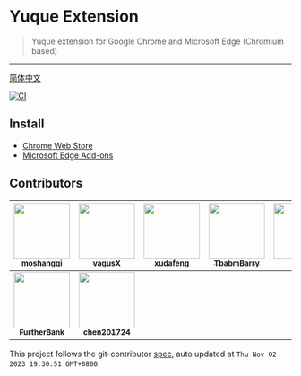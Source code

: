 # Yuque Extension

> Yuque extension for Google Chrome and Microsoft Edge (Chromium based)

---

[简体中文](README.zh.md)

[![CI][ci-image]][ci-url]

[ci-image]: https://github.com/yuque/yuque-chrome-extension/actions/workflows/ci.yml/badge.svg
[ci-url]: https://github.com/yuque/yuque-chrome-extension/actions/workflows/ci.yml

## Install

* [Chrome Web Store](https://chrome.google.com/webstore/detail/yuque-browser-extension-f/hnbdgfongnkfgnbpamndfiiedhapfecn)
* [Microsoft Edge Add-ons](https://microsoftedge.microsoft.com/addons/detail/yuque-extension/mnfokalcidkmaadmfmdmhiamdnjljhgj)

<!-- GITCONTRIBUTOR_START -->

## Contributors

|[<img src="https://avatars.githubusercontent.com/u/50158871?v=4" width="100px;"/><br/><sub><b>moshangqi</b></sub>](https://github.com/moshangqi)<br/>|[<img src="https://avatars.githubusercontent.com/u/6828924?v=4" width="100px;"/><br/><sub><b>vagusX</b></sub>](https://github.com/vagusX)<br/>|[<img src="https://avatars.githubusercontent.com/u/1011681?v=4" width="100px;"/><br/><sub><b>xudafeng</b></sub>](https://github.com/xudafeng)<br/>|[<img src="https://avatars.githubusercontent.com/u/71264455?v=4" width="100px;"/><br/><sub><b>TbabmBarry</b></sub>](https://github.com/TbabmBarry)<br/>|[<img src="https://avatars.githubusercontent.com/u/12947068?v=4" width="100px;"/><br/><sub><b>ilimei</b></sub>](https://github.com/ilimei)<br/>|[<img src="https://avatars.githubusercontent.com/u/52845048?v=4" width="100px;"/><br/><sub><b>snapre</b></sub>](https://github.com/snapre)<br/>|
| :---: | :---: | :---: | :---: | :---: | :---: |
[<img src="https://avatars.githubusercontent.com/u/78064514?v=4" width="100px;"/><br/><sub><b>FurtherBank</b></sub>](https://github.com/FurtherBank)<br/>|[<img src="https://avatars.githubusercontent.com/u/22143266?v=4" width="100px;"/><br/><sub><b>chen201724</b></sub>](https://github.com/chen201724)<br/>

This project follows the git-contributor [spec](https://github.com/xudafeng/git-contributor), auto updated at `Thu Nov 02 2023 19:30:51 GMT+0800`.

<!-- GITCONTRIBUTOR_END -->
